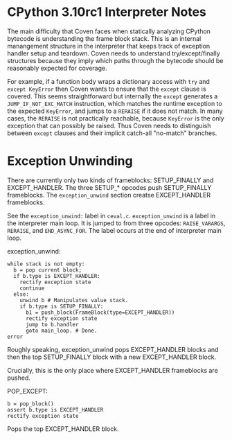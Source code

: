 # CPython 3.10rc1 Interpreter Notes

The main difficulty that Coven faces when statically analyzing CPython bytecode is understanding the frame block stack. This is an internal manangement structure in the interpreter that keeps track of exception handler setup and teardown. Coven needs to understand try/except/finally structures because they imply which paths through the bytecode should be reasonably expected for coverage.

For example, if a function body wraps a dictionary access with `try` and `except KeyError` then Coven wants to ensure that the `except` clause is covered. This seems straightforward but internally the `except` generates a `JUMP_IF_NOT_EXC_MATCH` instruction, which matches the runtime exception to the expected `KeyError`, and jumps to a `RERAISE` if it does not match. In many cases, the `RERAISE` is not practically reachable, because `KeyError` is the only exception that can possibly be raised. Thus Coven needs to distinguish between `except` clauses and their implicit catch-all "no-match" branches.

# Exception Unwinding

There are currently only two kinds of frameblocks: SETUP_FINALLY and EXCEPT_HANDLER. The three SETUP_* opcodes push SETUP_FINALLY frameblocks. The `exception_unwind` section creatse EXCEPT_HANDLER frameblocks.

See the `exception_unwind:` label in `ceval.c`.
`exception_unwind` is a label in the interpreter main loop. It is jumped to from three opcodes: `RAISE_VARARGS`, `RERAISE`, and `END_ASYNC_FOR`. The label occurs at the end of interpreter main loop.

exception_unwind:
```
while stack is not empty:
  b = pop current block;
  if b.type is EXCEPT_HANDLER:
    rectify exception state
    continue
  else:
    unwind b # Manipulates value stack.
    if b.type is SETUP_FINALLY:
      b1 = push_block(FrameBlock(type=EXCEPT_HANDLER))
      rectify exception state
      jump to b.handler
      goto main_loop. # Done.
error
```

Roughly speaking, exception_unwind pops EXCEPT_HANDLER blocks and then the top SETUP_FINALLY block with a new EXCEPT_HANDLER block.

Crucially, this is the only place where EXCEPT_HANDLER frameblocks are pushed.


POP_EXCEPT:
```
b = pop_block()
assert b.type is EXCEPT_HANDLER
rectify exception state
```

Pops the top EXCEPT_HANDLER block.

